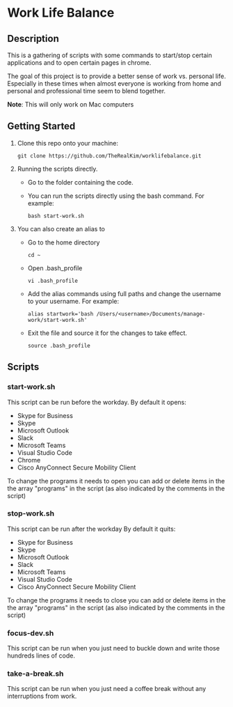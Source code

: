 # Work Life Balance

## Description
This is a gathering of scripts with some commands to start/stop certain applications and to open certain pages in chrome.

The goal of this project is to provide a better sense of work vs. personal life. Especially in these times when almost everyone is working from home and personal and professional time seem to blend together.

**Note**: This will only work on Mac computers

## Getting Started
1. Clone this repo onto your machine:

    ```git clone https://github.com/TheRealKim/worklifebalance.git```

2. Running the scripts directly.
    - Go to the folder containing the code.
    - You can run the scripts directly using the bash command. For example:

        ```bash start-work.sh```
3. You can also create an alias to 
    - Go to the home directory

        ```cd ~```
    - Open .bash_profile

        ```vi .bash_profile```
    - Add the alias commands using full paths and change the username to your username. For example:

        ```alias startwork='bash /Users/<username>/Documents/manage-work/start-work.sh'```
    - Exit the file and source it for the changes to take effect.
        
        ```source .bash_profile```


## Scripts
### start-work.sh
This script can be run before the workday.
By default it opens:
- Skype for Business
- Skype
- Microsoft Outlook
- Slack
- Microsoft Teams
- Visual Studio Code
- Chrome
- Cisco AnyConnect Secure Mobility Client

To change the programs it needs to open you can add or delete items in the the array "programs" in the script (as also indicated by the comments in the script)

### stop-work.sh
This script can be run after the workday
By default it quits:
- Skype for Business
- Skype
- Microsoft Outlook
- Slack
- Microsoft Teams
- Visual Studio Code
- Cisco AnyConnect Secure Mobility Client

To change the programs it needs to close you can add or delete items in the the array "programs" in the script (as also indicated by the comments in the script)

### focus-dev.sh
This script can be run when you just need to buckle down and write those hundreds lines of code.

### take-a-break.sh
This script can be run when you just need a coffee break without any interruptions from work.
